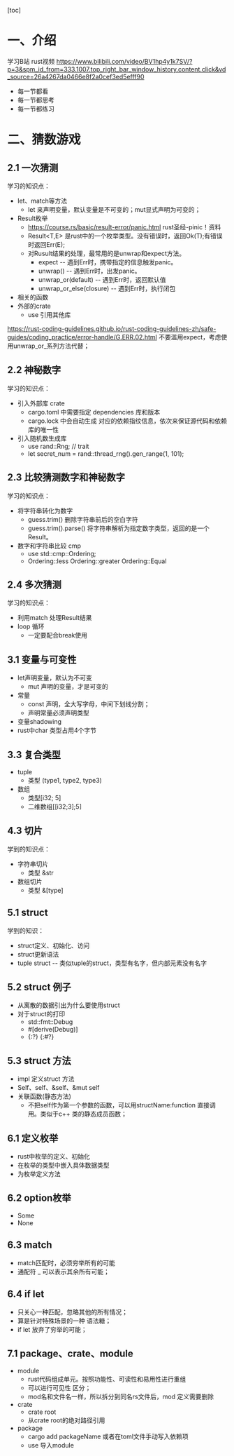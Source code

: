 [toc]

# 一、介绍
学习B站 rust视频
https://www.bilibili.com/video/BV1hp4y1k7SV/?p=3&spm_id_from=333.1007.top_right_bar_window_history.content.click&vd_source=26a4267da0466e8f2a0cef3ed5efff90

- 每一节都看
- 每一节都思考
- 每一节都练习

# 二、猜数游戏
## 2.1 一次猜测
学习的知识点：
- let、match等方法
  - let 来声明变量，默认变量是不可变的；mut显式声明为可变的；
- Result枚举
  - https://course.rs/basic/result-error/panic.html rust圣经-pinic！资料
  - Result<T,E> 是rust中的一个枚举类型。没有错误时，返回Ok(T);有错误时返回Err(E);
  - 对Rusult结果的处理，最常用的是unwrap和expect方法。
    - expect -- 遇到Err时，携带指定的信息触发panic。
    - unwrap() -- 遇到Err时，出发panic。
    - unwrap_or(default) -- 遇到Err时，返回默认值
    - unwrap_or_else(closure) -- 遇到Err时，执行闭包
- 相关的函数
- 外部的crate
  - use 引用其他库

https://rust-coding-guidelines.github.io/rust-coding-guidelines-zh/safe-guides/coding_practice/error-handle/G.ERR.02.html
不要滥用expect，考虑使用unwrap_or_系列方法代替；

## 2.2 神秘数字
学习的知识点：
- 引入外部库 crate
  - cargo.toml 中需要指定 dependencies 库和版本
  - cargo.lock 中会自动生成 对应的依赖指纹信息，依次来保证源代码和依赖库的唯一性
- 引入随机数生成库
  - use rand::Rng; // trait
  - let secret_num = rand::thread_rng().gen_range(1, 101);

## 2.3 比较猜测数字和神秘数字
学习的知识点：
- 将字符串转化为数字
  - guess.trim() 删除字符串前后的空白字符
  - guess.trim().parse() 将字符串解析为指定数字类型，返回的是一个Result。
- 数字和字符串比较 cmp
  - use std::cmp::Ordering;
  - Ordering::less  Ordering::greater  Ordering::Equal

## 2.4 多次猜测
学习的知识点：
- 利用match 处理Result结果
- loop 循环
  - 一定要配合break使用

## 3.1 变量与可变性
- let声明变量，默认为不可变
  - mut 声明的变量，才是可变的
- 常量
  - const 声明，全大写字母，中间下划线分割；
  - 声明常量必须声明类型
- 变量shadowing
- rust中char 类型占用4个字节

## 3.3 复合类型
- tuple
  - 类型 (type1, type2, type3)
- 数组
  - 类型[i32; 5]
  - 二维数组[[i32;3];5]

## 4.3 切片
学到的知识点：
- 字符串切片
  - 类型 &str
- 数组切片
  - 类型 &[type]

## 5.1 struct
学到的知识：
- struct定义、初始化、访问
- struct更新语法
- tuple struct -- 类似tuple的struct，类型有名字，但内部元素没有名字

## 5.2 struct 例子
- 从离散的数据引出为什么要使用struct
- 对于struct的打印
  - std::fmt::Debug
  - #[derive(Debug)]
  - {:?} {:#?}

## 5.3 struct 方法
- impl 定义struct 方法
- Self、self、&self、&mut self
- 关联函数(静态方法)
  - 不把self作为第一个参数的函数，可以用structName:function 直接调用。类似于c++ 类的静态成员函数；

## 6.1 定义枚举
- rust中枚举的定义、初始化
- 在枚举的类型中嵌入具体数据类型
- 为枚举定义方法

## 6.2 option枚举
- Some
- None

## 6.3 match
- match匹配时，必须穷举所有的可能
- 通配符 _ 可以表示其余所有可能；

## 6.4 if let
- 只关心一种匹配，忽略其他的所有情况；
- 算是针对特殊场景的一种 语法糖；
- if let 放弃了穷举的可能；

## 7.1 package、crate、module
- module
  - rust代码组成单元。按照功能性、可读性和易用性进行重组
  - 可以进行可见性 区分；
  - mod名和文件名一样，所以拆分到同名rs文件后，mod 定义需要删除
- crate
  - crate root
  - 从crate root的绝对路径引用
- package
  - cargo add packageName 或者在toml文件手动写入依赖项
  - use 导入module
